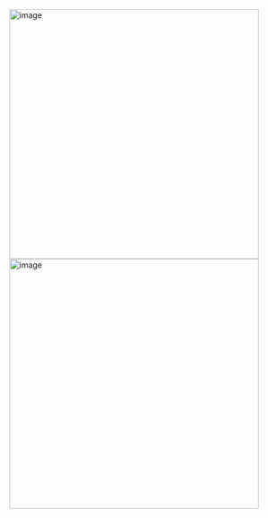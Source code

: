<img width="445" alt="image" src="https://user-images.githubusercontent.com/46523628/163713184-599ca71a-c2af-41fb-a64b-16f5a3fc70c1.png">
<img width="445" alt="image" src="https://user-images.githubusercontent.com/46523628/163713190-3a684a4c-6e60-4431-b2d8-b827e0c341ba.png">
